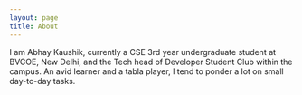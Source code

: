 ```yaml
---
layout: page
title: About
---
```


I am  Abhay Kaushik, currently a CSE 3rd year undergraduate student at BVCOE, New Delhi, and the Tech head of Developer Student Club within the campus. An avid learner and a tabla player, I tend to ponder a lot on small day-to-day tasks.   
